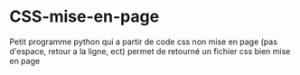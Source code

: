 # CSS-mise-en-page
Petit programme python qui a partir de code css non mise en page (pas d'espace, retour a la ligne, ect) permet de retourné un fichier css bien mise en page
